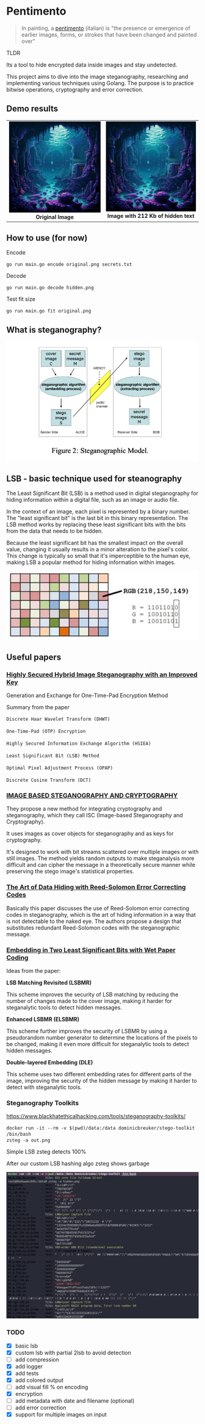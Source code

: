 # Pentimento
> In painting, a [pentimento](https://en.wikipedia.org/wiki/Pentimento) (italian) is "the presence or emergence of earlier images, forms, or strokes that have been changed and painted over"

TLDR

Its a tool to hide encrypted data inside images and stay undetected.

This project aims to dive into the image steganography, researching and implementing various techniques using Golang.
The purpose is to practice bitwise operations, cryptography and error correction.

## Demo results
<table>
  <tr>
    <td valign="top" align="center">
        <a href="assets/original.png">
            <img src="assets/original.png" alt="original" width="420">
        </a>
        <br><b>Original Image</b>
    </td>
    <td valign="top" align="center">
        <a href="assets/hidden.png">
            <img src="assets/hidden.png" alt="hidden" width="420">
        </a>
        <br><b>Image with 212 Kb of hidden text</b>
    </td>
  </tr>
</table>

## How to use (for now)

Encode
```
go run main.go encode original.png secrets.txt
```

Decode
```
go run main.go decode hidden.png
```

Test fit size
```
go run main.go fit original.png
```

## What is steganography?
![stenography](assets/SteganographicModel.png)

## LSB - basic technique used for steanography

The Least Significant Bit (LSB) is a method used in digital steganography for hiding information within a digital file, such as an image or audio file.

In the context of an image, each pixel is represented by a binary number. The "least significant bit" is the last bit in this binary representation. The LSB method works by replacing these least significant bits with the bits from the data that needs to be hidden.

Because the least significant bit has the smallest impact on the overall value, changing it usually results in a minor alteration to the pixel's color. This change is typically so small that it's imperceptible to the human eye, making LSB a popular method for hiding information within images.

![LSB](assets/_LSB.jpg)


## Useful papers 


### [Highly Secured Hybrid Image Steganography with an Improved Key](https://dergipark.org.tr/tr/download/article-file/2475349)
Generation and Exchange for One-Time-Pad Encryption Method



Summary from the paper
```
Discrete Haar Wavelet Transform (DHWT)

One-Time-Pad (OTP) Encryption

Highly Secured Information Exchange Algorithm (HSIEA)

Least Significant Bit (LSB) Method

Optimal Pixel Adjustment Process (OPAP)

Discrete Cosine Transform (DCT)
```


### [IMAGE BASED STEGANOGRAPHY AND CRYPTOGRAPHY](https://www.diag.uniroma1.it/~bloisi/steganography/isc.pdf)


They propose a new method for integrating cryptography and steganography, which they call ISC (Image-based Steganography and Cryptography). 

It uses images as cover objects for steganography and as keys for cryptography. 

It's designed to work with bit streams scattered over multiple images or with still images. The method yields random outputs to make steganalysis more difficult and can cipher the message in a theoretically secure manner while preserving the stego image's statistical properties.




### [The Art of Data Hiding with Reed-Solomon Error Correcting Codes](https://arxiv.org/abs/1411.4790)


Basically this paper discusses the use of Reed-Solomon error correcting codes in steganography, which is the art of hiding information in a way that is not detectable to the naked eye. The authors propose a design that substitutes redundant Reed-Solomon codes with the steganographic message. 

### [Embedding in Two Least Significant Bits with Wet Paper Coding](https://eprint.iacr.org/2008/255.pdf)



Ideas from the paper:

**LSB Matching Revisited (LSBMR)**

This scheme improves the security of LSB matching by reducing the number of changes made to the cover image, making it harder for steganalytic tools to detect hidden messages.

**Enhanced LSBMR (ELSBMR)**

This scheme further improves the security of LSBMR by using a pseudorandom number generator to determine the locations of the pixels to be changed, making it even more difficult for steganalytic tools to detect hidden messages.

**Double-layered Embedding (DLE)**

This scheme uses two different embedding rates for different parts of the image, improving the security of the hidden message by making it harder to detect with steganalytic tools.


### Steganography Toolkits

https://www.blackhatethicalhacking.com/tools/steganography-toolkits/

```
docker run -it --rm -v $(pwd)/data:/data dominicbreuker/stego-toolkit /bin/bash
zsteg -a out.png
```

Simple LSB zsteg detects 100% 

After our custom LSB hashing algo zsteg shows garbage

![zsteg_results](assets/zsteg.jpg)


### TODO

- [x] basic lsb
- [x] custom lsb with partial 2lsb to avoid detection
- [ ] add compression
- [x] add logger
- [x] add tests
- [x] add colored output
- [ ] add visual fill % on encoding
- [x] encryption
- [ ] add metadata with date and filename (optional)
- [ ] add error correction
- [x] support for multiple images on input
